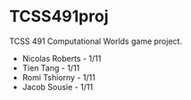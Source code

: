 # TCSS491proj
TCSS 491 Computational Worlds game project.

- Nicolas Roberts - 1/11
- Tien Tang - 1/11
- Romi Tshiorny - 1/11
- Jacob Sousie - 1/11

